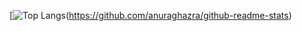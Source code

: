 
[![Top Langs](https://github-readme-stats.vercel.app/api/top-langs/?username=asynchroza&theme=radical&layout=compact&hide=css,html)(https://github.com/anuraghazra/github-readme-stats)



